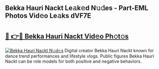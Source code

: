 ## Bekka Hauri Nackt Le𝚊k𝚎d N𝚞𝚍es - Part-EML Photos Vid𝚎o Le𝚊ks dVF7E

# <h2><a href="http://fb6jmy.evod.top/?m=Bekka+Hauri+Nackt">🔗 👉🔴 Bekka Hauri Nackt Vid𝚎o Ph𝚘t𝚘s</a></h2>

[![Bekka Hauri Nackt N𝚞d𝚎s](https://i.imgur.com/8V9OHl7.gif)](http://fb6jmy.evod.top/?m=Bekka+Hauri+Nackt)
Digital creator Bekka Hauri Nackt known for dance trend performances and lifestyle vlogs. Public figures Bekka Hauri Nackt can be role models for both positive and negative behaviors. 
